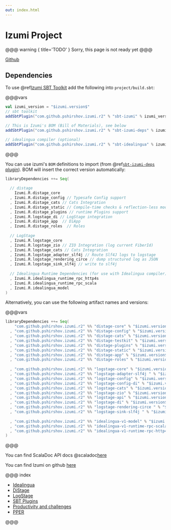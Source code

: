 ```yaml
---
out: index.html
---
```

Izumi Project
=============

@@@ warning { title='TODO' }
Sorry, this page is not ready yet
@@@

[Github](https://github.com/pshirshov/izumi-r2)

Dependencies
------------

To use @ref[Izumi SBT Toolkit](sbt/00_sbt.md) add the following into `project/build.sbt`:

@@@vars
```scala
val izumi_version = "$izumi.version$"
// sbt toolkit
addSbtPlugin("com.github.pshirshov.izumi.r2" % "sbt-izumi" % izumi_version)

// This is Izumi's BOM (Bill of Materials), see below
addSbtPlugin("com.github.pshirshov.izumi.r2" % "sbt-izumi-deps" % izumi_version)

// idealingua compiler (optional)
addSbtPlugin("com.github.pshirshov.izumi.r2" % "sbt-idealingua" % izumi_version)
```
@@@


You can use izumi's `BOM` definitions to import (from @ref[`sbt-izumi-deps` plugin](sbt/00_sbt.md#bills-of-materials)). BOM will insert the correct version automatically:

```scala
libraryDependencies ++= Seq(
  
  // distage
    Izumi.R.distage_core
  , Izumi.R.distage_config // Typesafe Config support
  , Izumi.R.distage_cats // Cats Integration
  , Izumi.R.distage_static // Compile-time checks & reflection-less mode
  , Izumi.R.distage_plugins // runtime Plugins support
  , Izumi.R.logstage_di // LogStage integration
  , Izumi.R.distage_app  // DiApp
  , Izumi.R.distage_roles  // Roles
  
  // LogStage
  , Izumi.R.logstage_core
  , Izumi.R.logstage_zio // ZIO Integration (log current FiberId)
  , Izumi.R.logstage_cats // Cats Integration
  , Izumi.R.logstage_adapter_slf4j // Route Slf4J logs to logstage
  , Izumi.R.logstage_rendering_circe // dump structured log as JSON
  , Izumi.R.logstage_sink_slf4j // write to slf4j
  
  // Idealingua Runtime Dependencies (for use with Idealingua compiler)
  , Izumi.R.idealingua_runtime_rpc_http4s
  , Izumi.R.idealingua_runtime_rpc_scala
  , Izumi.R.idealingua_model
)
```

Alternatively, you can use the following artifact names and versions:

@@@vars
```scala
libraryDependencies ++= Seq(
    "com.github.pshirshov.izumi.r2" %% "distage-core" % "$izumi.version$"
  , "com.github.pshirshov.izumi.r2" %% "distage-config" % "$izumi.version$"
  , "com.github.pshirshov.izumi.r2" %% "distage-cats" % "$izumi.version$"
  , "com.github.pshirshov.izumi.r2" %% "distage-testkit" % "$izumi.version$"
  , "com.github.pshirshov.izumi.r2" %% "distage-plugins" % "$izumi.version$"
  , "com.github.pshirshov.izumi.r2" %% "distage-static" % "$izumi.version$"
  , "com.github.pshirshov.izumi.r2" %% "distage-app" % "$izumi.version$"
  , "com.github.pshirshov.izumi.r2" %% "distage-roles" % "$izumi.version$"
  
  , "com.github.pshirshov.izumi.r2" %% "logstage-core" % "$izumi.version$"
  , "com.github.pshirshov.izumi.r2" %% "logstage-adapter-slf4j " % "$izumi.version$"
  , "com.github.pshirshov.izumi.r2" %% "logstage-config" % "$izumi.version$"
  , "com.github.pshirshov.izumi.r2" %% "logstage-config-di" % "$izumi.version$"
  , "com.github.pshirshov.izumi.r2" %% "logstage-cats" % "$izumi.version$"
  , "com.github.pshirshov.izumi.r2" %% "logstage-zio" % "$izumi.version$"
  , "com.github.pshirshov.izumi.r2" %% "logstage-api" % "$izumi.version$"
  , "com.github.pshirshov.izumi.r2" %% "logstage-di" % "$izumi.version$"
  , "com.github.pshirshov.izumi.r2" %% "logstage-rendering-circe " % "$izumi.version$"
  , "com.github.pshirshov.izumi.r2" %% "logstage-sink-slf4j " % "$izumi.version$"
  
  , "com.github.pshirshov.izumi.r2" %% "idealingua-v1-model" % "$izumi.version$"
  , "com.github.pshirshov.izumi.r2" %% "idealingua-v1-runtime-rpc-scala" % "$izumi.version$"
  , "com.github.pshirshov.izumi.r2" %% "idealingua-v1-runtime-rpc-http4s" % "$izumi.version$"
)
```
@@@

You can find ScalaDoc API docs @scaladoc[here](izumi.index)

You can find Izumi on github [here](https://github.com/pshirshov/izumi-r2)

@@@ index

* [Idealingua](idealingua/00_idealingua.md)
* [DiStage](distage/00_distage.md)
* [LogStage](logstage/00_logstage.md)
* [SBT Plugins](sbt/00_sbt.md)
* [Productivity and challenges](manifesto/00_manifesto.md)
* [PPER](pper/00_pper.md)

@@@

